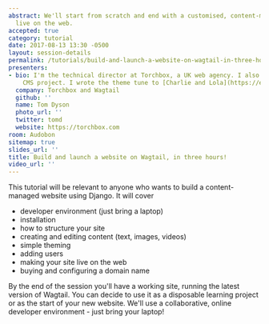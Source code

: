 ```yaml
---
abstract: We'll start from scratch and end with a customised, content-managed website,
  live on the web.
accepted: true
category: tutorial
date: 2017-08-13 13:30 -0500
layout: session-details
permalink: /tutorials/build-and-launch-a-website-on-wagtail-in-three-hours/
presenters:
- bio: I'm the technical director at Torchbox, a UK web agency. I also run the Wagtail
    CMS project. I wrote the theme tune to [Charlie and Lola](https://en.wikipedia.org/wiki/Charlie_and_Lola).
  company: Torchbox and Wagtail
  github: ''
  name: Tom Dyson
  photo_url: ''
  twitter: tomd
  website: https://torchbox.com
room: Audobon
sitemap: true
slides_url: ''
title: Build and launch a website on Wagtail, in three hours!
video_url: ''
---
```


This tutorial will be relevant to anyone who wants to build a content-managed website using Django. It will cover

- developer environment (just bring a laptop)
- installation
- how to structure your site
- creating and editing content (text, images, videos)
- simple theming
- adding users
- making your site live on the web
- buying and configuring a domain name

By the end of the session you'll have a working site, running the latest version of Wagtail. You can decide to use it as a disposable learning project or as the start of your new website. We'll use a collaborative, online developer environment - just bring your laptop!
